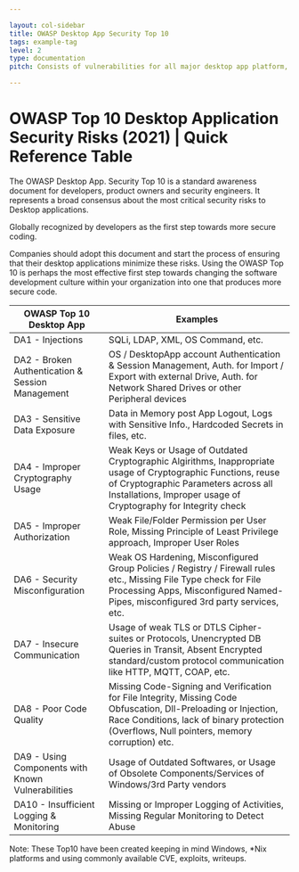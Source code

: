 ```yaml
---

layout: col-sidebar
title: OWASP Desktop App Security Top 10
tags: example-tag
level: 2
type: documentation
pitch: Consists of vulnerabilities for all major desktop app platform, derived from publicaly known exploits, CVEs etc.

---
```



# OWASP Top 10 Desktop Application Security Risks (2021) | Quick Reference Table  


The OWASP Desktop App. Security Top 10 is a standard awareness document for developers, product owners and security engineers. It represents a broad consensus about the most critical security risks to Desktop applications.

Globally recognized by developers as the first step towards more secure coding.

Companies should adopt this document and start the process of ensuring that their desktop applications minimize these risks. Using the OWASP Top 10 is perhaps the most effective first step towards changing the software development culture within your organization into one that produces more secure code.




| OWASP Top 10 Desktop App | Examples |
|---|---|
| DA1 - Injections | SQLi, LDAP, XML, OS Command, etc. |
| DA2 - Broken Authentication & Session Management | OS / DesktopApp account Authentication & Session Management, Auth. for Import / Export with external Drive, Auth. for Network Shared Drives or other Peripheral devices |
| DA3 - Sensitive Data Exposure | Data in Memory post App Logout, Logs with Sensitive Info., Hardcoded Secrets in files, etc. |
| DA4 - Improper Cryptography Usage | Weak Keys or Usage of Outdated Cryptographic Algirithms, Inappropriate usage of Cryptographic Functions, reuse of Cryptographic Parameters across all Installations, Improper usage of Cryptography for Integrity check |
| DA5 - Improper Authorization | Weak File/Folder Permission per User Role, Missing Principle of Least Privilege approach, Improper User Roles |
| DA6 - Security Misconfiguration | Weak OS Hardening, Misconfigured Group Policies / Registry / Firewall rules etc., Missing File Type check for File Processing Apps,  Misconfigured Named-Pipes, misconfigured 3rd party services, etc. |
| DA7 - Insecure Communication | Usage of weak TLS or DTLS Cipher-suites or Protocols, Unencrypted DB Queries in Transit, Absent Encrypted standard/custom protocol communication like HTTP, MQTT, COAP, etc. |
| DA8 - Poor Code Quality | Missing Code-Signing and Verification for File Integrity, Missing Code Obfuscation, Dll-Preloading or Injection, Race Conditions, lack of binary protection (Overflows, Null pointers, memory corruption) etc.  |
| DA9 - Using Components with Known Vulnerabilities | Usage of Outdated Softwares, or Usage of Obsolete Components/Services of Windows/3rd Party vendors |
| DA10 - Insufficient Logging & Monitoring | Missing or Improper Logging of Activities, Missing Regular Monitoring to Detect Abuse |  


Note: These Top10 have been created keeping in mind Windows, *Nix platforms and using commonly available CVE, exploits, writeups.



